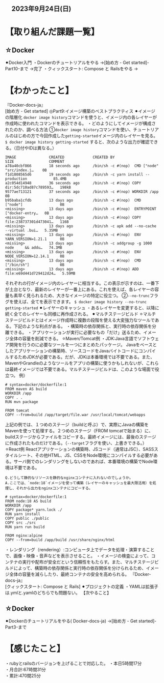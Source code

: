 ## 　2023年9月24日(日)
# 【取り組んだ課題一覧】
## ☆Docker
⚫︎Docker入門
・Dockerのチュートリアルをやる
→[始め方 - Get started]-Part10-まで
→完了
・クィックスタート: Compose と Railsをやる
→
# 【わかったこと】
『Docker-docs-ja』<br>
[始め方 - Get started]
◎Part9:イメージ構築のベストプラクティス
⚫︎イメージの階層化
`docker image history`コマンドを使うと、イメージ内の各レイヤーが作成時に使われたコマンドを表示できる。
・どのようにしてイメージが構成されたのか、調べる方法
①`docker image history`コマンドを使い、チュートリアルのはじめの方で今回作成した`getting-started`イメージ内のレイヤーを見る。
`$ docker image history getting-started`
すると、次のような出力が確認できる。（日付やIDは異なる。）
```
IMAGE               CREATED             CREATED BY                                      SIZE                COMMENT
a78a40cbf866        18 seconds ago      /bin/sh -c #(nop)  CMD ["node" "src/index.j…    0B
f1d1808565d6        19 seconds ago      /bin/sh -c yarn install --production            85.4MB
a2c054d14948        36 seconds ago      /bin/sh -c #(nop) COPY dir:5dc710ad87c789593…   198kB
9577ae713121        37 seconds ago      /bin/sh -c #(nop) WORKDIR /app                  0B
b95baba1cfdb        13 days ago         /bin/sh -c #(nop)  CMD ["node"]                 0B
<missing>           13 days ago         /bin/sh -c #(nop)  ENTRYPOINT ["docker-entry…   0B
<missing>           13 days ago         /bin/sh -c #(nop) COPY file:238737301d473041…   116B
<missing>           13 days ago         /bin/sh -c apk add --no-cache --virtual .bui…   5.35MB
<missing>           13 days ago         /bin/sh -c #(nop)  ENV YARN_VERSION=1.21.1      0B
<missing>           13 days ago         /bin/sh -c addgroup -g 1000 node     && addu…   74.3MB
<missing>           13 days ago         /bin/sh -c #(nop)  ENV NODE_VERSION=12.14.1     0B
<missing>           13 days ago         /bin/sh -c #(nop)  CMD ["/bin/sh"]              0B
<missing>           13 days ago         /bin/sh -c #(nop) ADD file:e69d441d729412d24…   5.59MB
```
それぞれの行がイメージ内のレイヤーに相当する。この表示が示すのは、一番下が土台となり、最新のレイヤーが一番上にある。これを使えば、各レイヤーの容量も素早く見られるため、大きなイメージの特定に役立つ。
②`--no-trunc`フラグを使えば、全てを表示できます。
`$ docker image history --no-trunc getting-started`
⚫︎レイヤーのキャッシュ
・あるレイヤーを変更すると、以降に続く全てのレイヤーも同様に再作成される。
⚫︎マルチステージビルド
⚪︎マルチステージビルドとはイメージ作成時に複数の段階を使える大変強力なツールである。下記のような利点がある。
・構築時の依存関係と、実行時の依存関係を分離できる。
・アプリケーションが実行に必要なもの「だけ」送るため、イメージ全体の容量を削減できる。
⚪︎Maven/Tomcat例
・JDK:Java言語でソフトウェア開発を行うのに必要なツールを一つにまとめたパッケージ。
Javaをベースとしたアプリケーションの構築時、ソースコードをJavaバイトコードにコンパイルするためJDKが必要である。だが、JDKは本番環境では不要である。また、 MavenやGrandleのようなツールをアプリの構築に使うかもしれないが、これらは最終イメージでは不要である。マルチステージビルドは、このような場面で役立つ。
例）
```
# syntax=docker/dockerfile:1
FROM maven AS build
WORKDIR /app
COPY . .
RUN mvn package

FROM tomcat
COPY --from=build /app/target/file.war /usr/local/tomcat/webapps
```
上記の例では、１つめのステージ（buildと呼ぶ）で、実際にJavaの構築をMavenを使って処理する。２つめのステージ（FROM tomcatで始まる）に、buildステージからファイルをコピーする。最終イメージには、最後のステージに作成されたものだけである。（`--target`フラグを使い、上書きできる。）
⚪︎React例
Reactアプリケーションの構築時、JSコード（通常はJSC）、SASSスタイルシート、その他HTML、JS、CSSをNode環境にコンパイルする必要がある。サーバ側でのレンダリングをしないのであれば、本番環境の構築でNode環境は不要である。
```
Q.どうして静的なリソースを静的なnginxコンテナに入れないのでしょうか。
A.ここでは、`node:18`イメージを使って構築（レイヤーのキャッシュを最大限活用）を処理し、それから出力をnginxコンテナにコピーする。
```
```
# syntax=docker/dockerfile:1
FROM node:18 AS build
WORKDIR /app
COPY package* yarn.lock ./
RUN yarn install
COPY public ./public
COPY src ./src
RUN yarn run build

FROM nginx:alpine
COPY --from=build /app/build /usr/share/nginx/html
```
・レンダリング（rendering）:コンピュータ上でデータを処理・演算することで、画像・映像・音声などを表示させること。
・イメージの検査によって、コンテナの実行や配布が安全だという信頼性をもたらす。また、マルチステージビルドによって、構築時の依存関係と実行時の依存関係を分けられるため、イメージ全体の容量を減らしたり、最終コンテナの安全を高められる。
『Docker-docs-ja』<br>
[クィックスタート: Compose と Rails]
⚫︎プロジェクトの定義
・YAMLは拡張子は.ymlと.yamlのどちらでも問題ない。
【次やること】
## ☆Docker
⚫︎Dockerのチュートリアルをやる( Docker-docs-ja)
→[始め方 - Get started]-Part3-まで
# 【感じたこと】
・rubyとrailsのバージョンを上げることで対応した。
・本日5時間17分<br>
・月合計:67時間31分<br>
・累計:470間25分<br>
